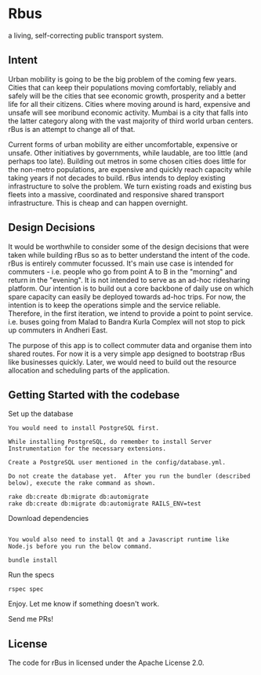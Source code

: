 # Rbus
a living, self-correcting public transport system.

## Intent

Urban mobility is going to be the big problem of the coming few years. Cities that can keep their populations moving comfortably, reliably and safely will be the cities that see economic growth, prosperity and a better life for all their citizens. Cities where moving around is hard, expensive and unsafe will see moribund economic activity. Mumbai is a city that falls into the latter category along with the vast majority of third world urban centers. rBus is an attempt to change all of that.

Current forms of urban mobility are either uncomfortable, expensive or unsafe. Other initiatives by governments, while laudable, are too little (and perhaps too late). Building out metros in some chosen cities does little for the non-metro populations, are expensive and quickly reach capacity while taking years if not decades to build. rBus intends to deploy existing infrastructure to solve the problem. We turn existing roads and existing bus fleets into a massive, coordinated and responsive shared transport infrastructure. This is cheap and can happen overnight.

## Design Decisions

It would be worthwhile to consider some of the design decisions that were taken while building rBus so as to better understand the intent of the code. rBus is entirely commuter focussed.
It's main use case is intended for commuters - i.e. people who go from point A to B in the "morning" and return in the "evening". It is not intended to serve as an ad-hoc ridesharing platform. Our intention is to build out a core backbone of daily use on which spare capacity can easily be deployed towards ad-hoc trips. For now, the intention is to keep the operations simple and the service reliable. Therefore, in the first iteration, we intend to provide a point to point service. i.e. buses going from Malad to Bandra Kurla Complex will not stop to pick up commuters in Andheri East.

The purpose of this app is to collect commuter data and organise them into shared routes. For now it is a very simple app designed to bootstrap rBus like businesses quickly. Later, we would need to build out the resource allocation and scheduling parts of the application.

## Getting Started with the codebase

Set up the database

```
You would need to install PostgreSQL first.

While installing PostgreSQL, do remember to install Server Instrumentation for the necessary extensions.

Create a PostgreSQL user mentioned in the config/database.yml.

Do not create the database yet.  After you run the bundler (described below), execute the rake command as shown.

```

```
rake db:create db:migrate db:automigrate
rake db:create db:migrate db:automigrate RAILS_ENV=test
```

Download dependencies
```

You would also need to install Qt and a Javascript runtime like Node.js before you run the below command.

bundle install
```

Run the specs

```
rspec spec
```

Enjoy. Let me know if something doesn't work.

Send me PRs!

## License

The code for rBus in licensed under the Apache License 2.0.

